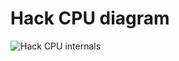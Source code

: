 # Hack CPU diagram
![Hack CPU internals](https://github.com/blacknand/nand2tetris/assets/116575260/eb249fdc-01cc-4c55-9051-775ff8581487)
